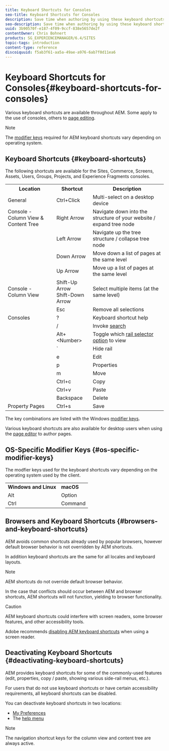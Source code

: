 ```yaml
---
title: Keyboard Shortcuts for Consoles
seo-title: Keyboard Shortcuts for Consoles
description: Save time when authoring by using these keyboard shortcuts
seo-description: Save time when authoring by using these keyboard shortcuts
uuid: 3b90570f-e187-4f09-9ccf-838e5657de2f
contentOwner: Chris Bohnert
products: SG_EXPERIENCEMANAGER/6.4/SITES
topic-tags: introduction
content-type: reference
discoiquuid: f5ab3f61-aa5a-49ae-a976-6ab7f0d11ea6
---
```


# Keyboard Shortcuts for Consoles{#keyboard-shortcuts-for-consoles}

Various keyboard shortcuts are available throughout AEM. Some apply to the use of consoles, others to [page editing](/help/sites/authoring/using/page-authoring-keyboard-shortcuts.md).

>[!NOTE]
>
>The [modifier keys](/help/sites/authoring/using/keyboard-shortcuts.md#os-specific-modifier-keys) required for AEM keyboard shortcuts vary depending on operating system.

## Keyboard Shortcuts {#keyboard-shortcuts}

The following shortcuts are available for the Sites, Commerce, Screens, Assets, Users, Groups, Projects, and Experience Fragments consoles.

<table> 
 <tbody>
  <tr>
   <th>Location</th> 
   <th>Shortcut</th> 
   <th>Description</th> 
  </tr>
  <tr>
   <td>General</td> 
   <td><span class="kbd">Ctrl+Click</span></td> 
   <td>Multi-select on a desktop device</td> 
  </tr>
  <tr>
   <td>Console - Column View &amp; Content Tree<br /> </td> 
   <td><span class="kbd">Right Arrow</span></td> 
   <td>Navigate down into the structure of your website / expand tree node</td> 
  </tr>
  <tr>
   <td> </td> 
   <td><span class="kbd">Left Arrow</span><br /> </td> 
   <td>Navigate up the tree structure / collapse tree node</td> 
  </tr>
  <tr>
   <td> </td> 
   <td><span class="kbd">Down Arrow</span></td> 
   <td>Move down a list of pages at the same level</td> 
  </tr>
  <tr>
   <td> </td> 
   <td><span class="kbd">Up Arrow</span><br /> </td> 
   <td>Move up a list of pages at the same level</td> 
  </tr>
  <tr>
   <td>Console - Column View</td> 
   <td><span class="kbd">Shift-Up Arrow<br /> Shift-Down Arrow</span></td> 
   <td>Select multiple items (at the same level)</td> 
  </tr>
  <tr>
   <td> </td> 
   <td><span class="kbd">Esc</span></td> 
   <td>Remove all selections</td> 
  </tr>
  <tr>
   <td>Consoles</td> 
   <td><span class="kbd">?</span></td> 
   <td>Keyboard shortcut help</td> 
  </tr>
  <tr>
   <td> </td> 
   <td><span class="kbd">/</span></td> 
   <td>Invoke <a href="../../../sites/authoring/using/search.md">search</a></td> 
  </tr>
  <tr>
   <td> </td> 
   <td><span class="kbd">Alt+&lt;Number&gt;</span></td> 
   <td>Toggle which <a href="../../../sites/authoring/using/basic-handling.md#rail-selector">rail selector option</a> to view</td> 
  </tr>
  <tr>
   <td> </td> 
   <td><span class="kbd">`</span></td> 
   <td>Hide rail<br /> </td> 
  </tr>
  <tr>
   <td> </td> 
   <td><span class="kbd">e</span></td> 
   <td>Edit</td> 
  </tr>
  <tr>
   <td> </td> 
   <td><span class="kbd">p</span></td> 
   <td>Properties</td> 
  </tr>
  <tr>
   <td> </td> 
   <td><span class="kbd">m</span></td> 
   <td>Move</td> 
  </tr>
  <tr>
   <td> </td> 
   <td><span class="kbd">Ctrl+c</span></td> 
   <td>Copy</td> 
  </tr>
  <tr>
   <td> </td> 
   <td><span class="kbd">Ctrl+v</span><br /> </td> 
   <td>Paste</td> 
  </tr>
  <tr>
   <td> </td> 
   <td><span class="kbd">Backspace</span></td> 
   <td>Delete</td> 
  </tr>
  <tr>
   <td>Property Pages<br /> </td> 
   <td><span class="kbd">Ctrl+s</span></td> 
   <td>Save</td> 
  </tr>
 </tbody>
</table>

The key combinations are listed with the Windows [modifier keys](/help/sites/authoring/using/keyboard-shortcuts.md#os-specific-modifier-keys).

Various keyboard shortcuts are also available for desktop users when using the [page editor](/help/sites/authoring/using/page-authoring-keyboard-shortcuts.md) to author pages.

## OS-Specific Modifier Keys {#os-specific-modifier-keys}

The modfier keys used for the keyboard shortcuts vary depending on the operating system used by the client.

<table> 
 <tbody>
  <tr>
   <td><strong>Windows and Linux</strong></td> 
   <td><strong>macOS</strong><br /> </td> 
  </tr>
  <tr>
   <td><span class="kbd">Alt</span><br /> </td> 
   <td><span class="kbd">Option</span><br /> </td> 
  </tr>
  <tr>
   <td><span class="kbd">Ctrl</span></td> 
   <td><span class="kbd">Command</span></td> 
  </tr>
 </tbody>
</table>

## Browsers and Keyboard Shortcuts {#browsers-and-keyboard-shortcuts}

AEM avoids common shortcuts already used by popular browsers, however default browser behavior is not overridden by AEM shortcuts.

In addition keyboard shortcuts are the same for all locales and keyboard layouts.

>[!NOTE]
>
>AEM shortcuts do not override default browser behavior.
>
>In the case that conflicts should occur between AEM and browser shortcuts, AEM shortcuts will not function, yielding to browser functionality.

>[!CAUTION]
>
>AEM keyboard shortcuts could interfere with screen readers, some browser features, and other accessibility tools.
>
>Adobe recommends [disabling AEM keyboard shortcuts](/help/sites/authoring/using/keyboard-shortcuts.md#deactivating-keyboard-shortcuts) when using a screen reader.

## Deactivating Keyboard Shortcuts {#deactivating-keyboard-shortcuts}

AEM provides keyboard shortcuts for some of the commonly-used features (edit, properties, copy / paste, showing various side-rail menus, etc.).

For users that do not use keyboard shortcuts or have certain accessibility requirements, all keyboard shortcuts can be disabled.

You can deactivate keyboard shortcuts in two locations:

* [My Preferences](/help/sites/authoring/using/user-properties.md#my-preferences)
* The [help menu](/help/sites/authoring/using/basic-handling.md#accessing-help)

>[!NOTE]
>
>The navigation shortcut keys for the column view and content tree are always active.

